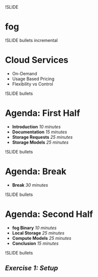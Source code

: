 !SLIDE
# fog

!SLIDE bullets incremental
# Cloud Services

* On-Demand
* Usage Based Pricing
* Flexibility vs Control

!SLIDE bullets
# Agenda: First Half

* **Introduction** *10 minutes*
* **Documentation** *15 minutes*
* **Storage Requests** *25 minutes*
* **Storage Models** *25 minutes*

!SLIDE bullets
# Agenda: Break

* **Break** *30 minutes*

!SLIDE bullets
# Agenda: Second Half

* **fog Binary** *10 minutes*
* **Local Storage** *25 minutes*
* **Compute Models** *25 minutes*
* **Conclusion** *15 minutes*

!SLIDE bullets
## *Exercise 1: Setup*
